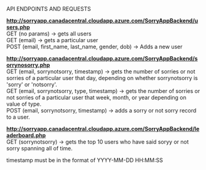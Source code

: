 API ENDPOINTS AND REQUESTS

<b>http://sorryapp.canadacentral.cloudapp.azure.com/SorryAppBackend/users.php</b>  
GET (no params) -> gets all users  
GET (email) -> gets a particular user  
POST (email, first_name, last_name, gender, dob) -> Adds a new user  

<b>http://sorryapp.canadacentral.cloudapp.azure.com/SorryAppBackend/sorrynosorry.php</b>  
GET (email, sorrynotsorry, timestamp) -> gets the number of sorries or not sorries of a particular user that day, depending on whether sorrynotsorry is 'sorry' or 'notsorry'.  
GET (email, sorrynotsorry, type, timestamp) -> gets the number of sorries or not sorries of a particular user that week, month, or year depending on value of type.  
POST (email, sorrynotsorry, timestamp) -> adds a sorry or not sorry record to a user.  

<b>http://sorryapp.canadacentral.cloudapp.azure.com/SorryAppBackend/leaderboard.php</b>  
GET (sorrynotsorry) -> gets the top 10 users who have said soryy or not sorry spanning all of time.  

timestamp must be in the format of YYYY-MM-DD HH:MM:SS
